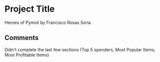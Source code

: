 # Project Title

Heroes of Pymoli by Francisco Rosas Soria
## Comments

Didn't complete the last few sections (Top 5 spenders, Most Popular Items, Most Profitable Items)

